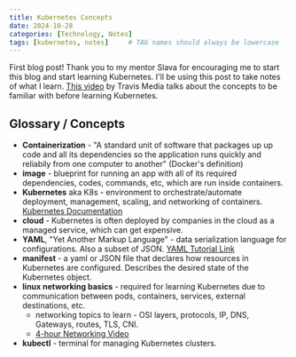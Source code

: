 ```yaml
---
title: Kubernetes Concepts
date: 2024-10-28
categories: [Technology, Notes]
tags: [kubernetes, notes]     # TAG names should always be lowercase
---
```


First blog post! Thank you to my mentor Slava for encouraging me to start this blog and start learning Kubernetes. I'll be using this post to take notes of what I learn. [This video](https://www.youtube.com/watch?v=wXuSqFJVNQA) by Travis Media talks about the concepts to be familiar with before learning Kubernetes.

## Glossary / Concepts

+ **Containerization** - "A standard unit of software that packages up up code and all its dependencies so the application runs quickly and reliabily from one computer to another" (Docker's definition)
+ **image** - blueprint for running an app with all of its required dependencies, codes, commands, etc, which are run inside containers. 
+ **Kubernetes** aka K8s - environment to orchestrate/automate deployment, management, scaling, and networking of containers. [Kubernetes Documentation](https://kubernetes.io/docs/home/)
+ **cloud** - Kubernetes is often deployed by companies in the cloud as a managed service, which can get expensive.
+ **YAML**, "Yet Another Markup Language" - data serialization language for configurations. Also a subset of JSON. [YAML Tutorial Link](https://www.cloudbees.com/blog/yaml-tutorial-everything-you-need-get-started)
+ **manifest** - a yaml or JSON file that declares how resources in Kubernetes are configured. Describes the desired state of the Kubernetes object. 
+ **linux networking basics** - required for learning Kubernetes due to communication between pods, containers, services, external destinations, etc.
    + networking topics to learn - OSI layers, protocols, IP, DNS, Gateways, routes, TLS, CNI.
    + [4-hour Networking Video](https://www.youtube.com/watch?v=IPvYjXCsTg8)
+ **kubectl** - terminal for managing Kubernetes clusters.